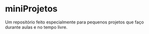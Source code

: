 # miniProjetos
Um repositório feito especialmente para pequenos projetos que faço durante aulas e no tempo livre.
